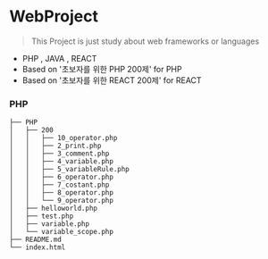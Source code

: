 # WebProject
> This Project is just study about web frameworks or languages
* PHP , JAVA , REACT
* Based on '초보자를 위한 PHP 200제' for PHP
* Based on '초보자를 위한 REACT 200제' for REACT

### PHP
```
├── PHP
│   ├── 200
│   │   ├── 10_operator.php
│   │   ├── 2_print.php
│   │   ├── 3_comment.php
│   │   ├── 4_variable.php
│   │   ├── 5_variableRule.php
│   │   ├── 6_operator.php
│   │   ├── 7_costant.php
│   │   ├── 8_operator.php
│   │   └── 9_operator.php
│   ├── helloworld.php
│   ├── test.php
│   ├── variable.php
│   └── variable_scope.php
├── README.md
└── index.html
```
